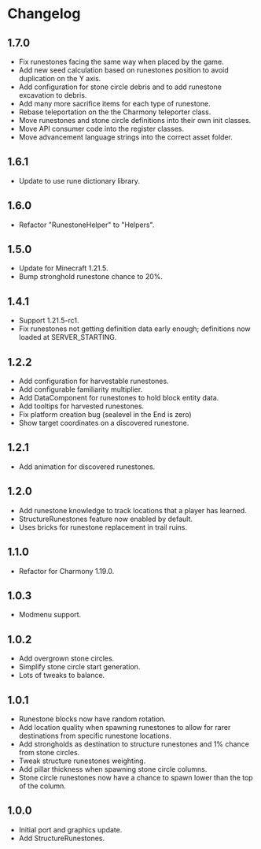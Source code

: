 # Changelog

## 1.7.0

- Fix runestones facing the same way when placed by the game.
- Add new seed calculation based on runestones position to avoid duplication on the Y axis.
- Add configuration for stone circle debris and to add runestone excavation to debris.
- Add many more sacrifice items for each type of runestone.
- Rebase teleportation on the the Charmony teleporter class.
- Move runestones and stone circle definitions into their own init classes.
- Move API consumer code into the register classes.
- Move advancement language strings into the correct asset folder.

## 1.6.1

- Update to use rune dictionary library.

## 1.6.0

- Refactor "RunestoneHelper" to "Helpers".

## 1.5.0

- Update for Minecraft 1.21.5.
- Bump stronghold runestone chance to 20%.

## 1.4.1

- Support 1.21.5-rc1.
- Fix runestones not getting definition data early enough; definitions now loaded at SERVER_STARTING. 

## 1.2.2

- Add configuration for harvestable runestones.
- Add configurable familiarity multiplier.
- Add DataComponent for runestones to hold block entity data.
- Add tooltips for harvested runestones.
- Fix platform creation bug (sealevel in the End is zero)
- Show target coordinates on a discovered runestone.

## 1.2.1

- Add animation for discovered runestones.

## 1.2.0

- Add runestone knowledge to track locations that a player has learned.
- StructureRunestones feature now enabled by default.
- Uses bricks for runestone replacement in trail ruins.

## 1.1.0

- Refactor for Charmony 1.19.0.

## 1.0.3

- Modmenu support.

## 1.0.2

- Add overgrown stone circles.
- Simplify stone circle start generation.
- Lots of tweaks to balance.

## 1.0.1

- Runestone blocks now have random rotation.
- Add location quality when spawning runestones to allow for rarer destinations from specific runestone locations.
- Add strongholds as destination to structure runestones and 1% chance from stone circles.
- Tweak structure runestones weighting.
- Add pillar thickness when spawning stone circle columns.
- Stone circle runestones now have a chance to spawn lower than the top of the column.

## 1.0.0

- Initial port and graphics update.
- Add StructureRunestones.